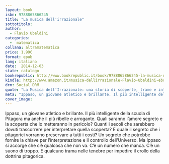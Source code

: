 ```yaml
---
layout: book
isbn: 9788865866245
title: "La musica dell'irrazionale"
sottotitolo:
author:
  - Flavio Ubaldini
categories:
  -  matematica
collana: altramatematica
price: 1.99€
format: epub
lang: italiano
date:  2014-12-03
state: catalogo
bookrepublic: http://www.bookrepublic.it/book/9788865866245-la-musica-dellirrazionale/
kindle: http://www.amazon.it/musica-dellirrazionale-Flavio-Ubaldini-ebook/dp/B00QIZUE2U/ref=sr_1_1?ie=UTF8&qid=1417644126&sr=8-1&keywords=la+musica+dell%27irrazionale
drm: Social DRM
quote: "La Musica dell’Irrazionale: una storia di scoperte, trame e intrighi tra gli allievi della scuola di Pitagora"
meta: "Ippaso, un giovane atletico e brillante. Il più intelligente della scuola di Pitagora ma anche il più ribelle e arrogante. Quali saranno l’amore segreto e la scoperta che lo metteranno in pericolo? Quanti i secoli che sarebbero dovuti trascorrere per interpretare quella scoperta?"
cover_image:
---
```


Ippaso, un giovane atletico e brillante. Il più intelligente della scuola di Pitagora ma anche il più ribelle e arrogante. Quali saranno l’amore segreto e la scoperta che lo metteranno in pericolo? Quanti i secoli che sarebbero dovuti trascorrere per interpretare quella scoperta? E quale il segreto che i pitagorici vorranno preservare a tutti i costi? Un segreto che potrebbe fornire la chiave per l’interpretazione e il controllo dell’Universo. Ma Ippaso si accorge che c’è qualcosa che non va. C’è un numero che manca. C’è un suono di troppo. E qualcuno trama nelle tenebre per impedire il crollo della dottrina pitagorica.

